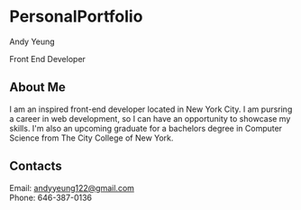 # PersonalPortfolio

Andy Yeung

Front End Developer

## About Me

I am an inspired front-end developer located in New York City. I am pursring a career in web development, so I can have an opportunity to showcase my skills. I'm also an upcoming graduate for a bachelors degree in Computer Science from The City College of New York.

## Contacts

Email: andyyeung122@gmail.com  
Phone: 646-387-0136
